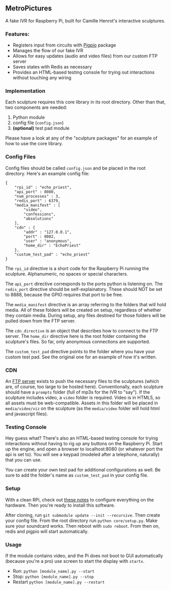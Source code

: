 ## MetroPictures

A fake IVR for Raspberry Pi, built for Camille Henrot's interactive sculptures.

### Features:

*	Registers input from circuits with [Pigpio](abyz.co.uk/rpi/pigpio/python.html) package
*	Manages the flow of our fake IVR
*	Allows for easy updates (audio and video files) from our custom FTP server
*	Saves states with Redis as necessary
*	Provides an HTML-based testing console for trying out interactions without touching any wiring

### Implementation

Each sculpture requires this core library in its root directory.  Other than that, two components are needed:

1.	Python module
1.	config file (`config.json`)
1.	__(optional)__ test pad module

Please have a look at any of the "sculpture packages" for an example of how to use the core library.

### Config Files

Config files should be called `config.json` and be placed in the root directory.  Here's an example config file:

```
{
	"rpi_id" : "echo_priest",
	"api_port" : 8080,
	"num_processes" : 3,
	"redis_port" : 6379,
	"media_manifest" : [
		"video",
		"confessions",
		"absolutions"
	],
	"cdn" : {
		"addr" : "127.0.0.1",
		"port" : 8082,
		"user" : "anonymous",
		"home_dir" : "EchoPriest"
	},
	"custom_test_pad" : "echo_priest"
}

```

The `rpi_id` directive is a short code for the Raspberry Pi running the sculpture.  Alphanumeric, no spaces or special characters.

The `api_port` directive corresponds to the ports python is listening on.  The `redis_port` directive should be self-explainatory.  These should NOT be set to 8888, because the GPIO requires that port to be free.

The `media_manifest` directive is an array referring to the folders that will hold media.  All of these folders will be created on setup, regardless of whether they contain media.  During setup, any files destined for those folders will be pulled down from the FTP server.

The `cdn_directive` is an object that describes how to connect to the FTP server.  The `home_dir` directive here is the root folder containing the sculpture's files.  So far, only anonymous connections are supported.

The `custom_test_pad` directive points to the folder where you have your custom test pad.  See the original one for an example of how it's written.

### CDN

An [FTP server](https://github.com/MetroPictures/MPCDN) exists to push the necessary files to the sculptures (which are, of course, too large to be hosted here).  Conventionally, each sculpture should have a `prompts` folder (full of mp3s for the IVR to "say").  If the sculpture includes video, a `video` folder is required.  Video is in HTML5, so all assets must be web-compatible.  Assets in this folder will be placed in `media/video/viz` on the sculpture (as the `media/video` folder will hold html and javascript files).

### Testing Console

Hey guess what?  There's also an HTML-based testing console for trying interactions without having to rig up any buttons on the Raspberry Pi.  Start up the engine, and open a browser to localhost:8080 (or whatever port the api is set to).  You will see a keypad (modeled after a telephone, naturally) that you can use.

You can create your own test pad for additional configurations as well.  Be sure to add the folder's name as `custom_test_pad` in your config file.

### Setup

With a clean RPi, check out [these notes](https://github.com/MetroPictures/MPCore/blob/master/rpi_configuration.md) to configure everything on the hardware.  Then you're ready to install this software.

After cloning, run `git submodule update --init --recursive`.  Then create your config file.  From the root directory run `python core/setup.py`.  Make sure your soundcard works.  Then reboot with `sudo reboot`.  From then on, redis and pigpio will start automatically.

### Usage

If the module contains video, and the Pi does not boot to GUI automatically (because you're a pro) use screen to start the display with `startx`.

*	Run: `python [module_name].py --start`
*	Stop: `python [module_name].py --stop`
*	Restart `python [module_name].py --restart`
